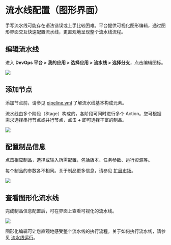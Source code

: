 # 流水线配置（图形界面）

手写流水线可能存在语法错误或上手比较困难。平台提供可视化图形编辑，通过图形界面交互快速配置流水线，更直观地呈现整个流水线流程。

## 编辑流水线
进入 **DevOps 平台 > 我的应用 > 选择应用 > 流水线 > 选择分支**，点击编辑图标。

![](https://terminus-paas.oss-cn-hangzhou.aliyuncs.com/paas-doc/2021/08/23/edcab80d-ad2f-4012-b18e-4e26d41817a3.png)

## 添加节点
添加节点前，请参见 [pipeline.yml](../reference/pipeline) 了解流水线基本构成元素。

流水线由多个阶段（Stage）构成的，各阶段可同时进行多个 Action。您可根据需求选择串行节点或并行节点，点击 **+** 即可选择丰富的制品。

![](https://terminus-paas.oss-cn-hangzhou.aliyuncs.com/paas-doc/2021/08/23/d8007636-b61a-42b3-9739-65c5d00f6c2f.png)


## 配置制品信息
点击相应制品，选择或输入所需配置，包括版本、任务参数、运行资源等。

每个制品的参数各不相同。关于制品更多信息，请参见 [扩展市场](https://www.erda.cloud/market/pipeline)。

![](https://terminus-paas.oss-cn-hangzhou.aliyuncs.com/paas-doc/2021/08/23/2e8560f3-d383-4d96-898f-ad7166a4bc16.png)

## 查看图形化流水线
完成制品信息配置后，可在界面上查看可视化的流水线。

![](https://terminus-paas.oss-cn-hangzhou.aliyuncs.com/paas-doc/2021/08/23/9ae1cf97-159b-4b89-8e27-c34b647d7d14.png)

图形化编辑可让您直观地感受整个流水线的执行流程。关于如何执行流水线，请参见 [流水线运行](pipeline-execution.md)。

